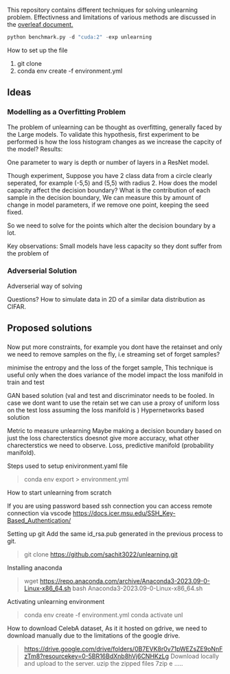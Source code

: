 This repository contains different techniques for solving unlearning problem. Effectivness and limitations of various methods are discussed in the [overleaf document.](https://www.overleaf.com/project/64ab1d0dfb84a676620a7ebe)

```python
python benchmark.py -d "cuda:2" -exp unlearning 
```
How to set up the file
1. git clone
2. conda env create -f environment.yml



## Ideas

### Modelling as a Overfitting Problem

The problem of unlearning can be thought as overfitting, generally faced by the Large models. To validate this hypothesis, first experiment to be performed is how the loss histogram changes as we increase the capcity of the model?
Results:

One parameter to wary is depth or number of layers in a ResNet model.



Though experiment, Suppose you have 2 class data from a circle clearly seperated, for example (-5,5) and (5,5) with radius 2. How does the model capacity affect the decision boundary? What is the contribution of each sample in the decision boundary, We can measure this by amount of change in model parameters, if we remove one point, keeping the seed fixed.


So we need to solve for the points which alter the decision boundary by a lot.



Key observations:
    Small models have less capacity so they dont suffer from the problem of 

### Adverserial Solution
Adverserial way of solving


Questions?
How to simulate data in 2D of a similar data distribution as CIFAR.


## Proposed solutions

### 

Now put more constraints, for example you dont have the retainset and only we need to remove samples on the fly, i.e streaming set of forget samples? 


minimise the entropy and the loss of the forget sample, This technique is useful only when the 
does variance of the model impact the loss manifold in train and test



GAN based solution (val and test and discriminator needs to be fooled. In case we dont want to use the retain set we can use a proxy of uniform loss on the test loss assuming the loss manifold is )
Hypernetworks based solution




Metric to measure unlearning
Maybe making a decision boundary based on just the loss charecterstics doesnot give more accuracy, what other charecterstics  we need to observe.
Loss, predictive manifold (probability manifold). 

Steps used to setup enivironment.yaml file
> conda env export > environment.yml

How to start unlearning from scratch

If you are using password based ssh connection you can access remote connection via vscode 
https://docs.icer.msu.edu/SSH_Key-Based_Authentication/

Setting up git
Add the same id_rsa.pub generated in the previous process to git.

> git clone https://github.com/sachit3022/unlearning.git

Installing anaconda
> wget https://repo.anaconda.com/archive/Anaconda3-2023.09-0-Linux-x86_64.sh
> bash Anaconda3-2023.09-0-Linux-x86_64.sh

Activating unlearning environment

> conda env create -f environment.yml
> conda activate unl

How to download CelebA dataset, As it it hosted on gdrive, we need to download manually due to the limitations of the google drive.
> https://drive.google.com/drive/folders/0B7EVK8r0v71pWEZsZE9oNnFzTm8?resourcekey=0-5BR16BdXnb8hVj6CNHKzLg
> Download locally and upload to the server.
uzip the zipped files
7zip e .....




